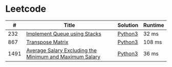 # Leetcode

| # | Title | Solution | Runtime |
|---| ----- | -------- | ------- |
|232|[ Implement Queue using Stacks](https://leetcode.com/problems/implement-queue-using-stacks/)|[Python3](./solutions/232.%20Implement%20Queue%20using%20Stacks.py)|32 ms|
|867|[ Transpose Matrix](https://leetcode.com/problems/transpose-matrix/)|[Python3](./solutions/867.%20Transpose%20Matrix.py)|108 ms|
|1491|[ Average Salary Excluding the Minimum and Maximum Salary](https://leetcode.com/problems/average-salary-excluding-the-minimum-and-maximum-salary/)|[Python3](./solutions/1491.%20Average%20Salary%20Excluding%20the%20Minimum%20and%20Maximum%20Salary.py)|36 ms|
